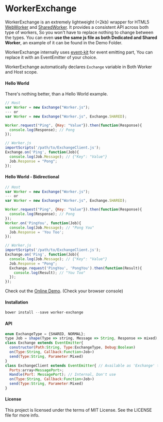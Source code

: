 WorkerExchange
==============

WorkerExchange is an extremely lightweight (<2kb) wrapper for HTML5 [WebWorker][WebWorker] and [SharedWorker][SharedWorker]. 
It provides a consistent API across both type of workers, So you won't have to replace nothing to change between the types. You can even **use the same js file as both Dedicated and Shared Worker**, an example of it can be found in the Demo Folder.

WorkerExchange internally uses [event-kit][event-kit] for event emitting part, You can replace it with an EventEmitter of your choice.

WorkerExchange automatically declares `Exchange` variable in Both Worker and Host scope.

#### Hello World
There's nothing better, than a Hello World example.
```js
// Host
var Worker = new Exchange("Worker.js");
--- or
var Worker = new Exchange("Worker.js", Exchange.SHARED);

Worker.request("Ping", {Key: "Value"}).then(function(Response){
  console.log(Response); // Pong
});
```
```js
// Worker.js
importScripts('/path/to/ExchangeClient.js');
Exchange.on('Ping', function(Job){
  console.log(Job.Message); // {"Key": "Value"}
  Job.Response = "Pong";
});
```

#### Hello World - Bidirectional

```js
// Host
var Worker = new Exchange("Worker.js");
--- or 
var Worker = new Exchange("Worker.js", Exchange.SHARED);

Worker.request("Ping", {Key: "Value"}).then(function(Response){
  console.log(Response); // Pong
});
Worker.on('PingYou', function(Job){
  console.log(Job.Message); // "Pong You"
  Job.Response = 'You Too';
});
```
```js
// Worker.js
importScripts('/path/to/ExchangeClient.js');
Exchange.on('Ping', function(Job){
  console.log(Job.Message); // {"Key": "Value"}
  Job.Response = "Pong";
  Exchange.request('PingYou', 'PongYou').then(function(Result){
    console.log(Result); // "You Too"
  });
});
```

Check out the [Online Demo][Demo]. (Check your browser console)

#### Installation

```js
bower install --save worker-exchange
```

#### API

```js
enum ExchangeType = {SHARED, NORMAL};
type Job = shape(Type => string, Message => String, Response => mixed);
class Exchange extends EventEmitter{
  constructor(Path:String, Type:ExchangeType, Debug:Boolean)
  on(Type:String, Callback:Function<Job>)
  send(Type:String, Parameter:Mixed)
}
class ExchangeClient extends EventEmitter{ // Available as 'Exchange' to Worker
  Ports:array<MessagePort>;
  Handle(Port: MessagePort); // Internal, Don't use
  on(Type:String, Callback:Function<Job>)
  send(Type:String, Parameter:Mixed)
}
```

#### License

This project is licensed under the terms of MIT License. See the LICENSE file for more info.

[event-kit]:https://github.com/ZoomPK/event-kit
[WebWorker]:https://developer.mozilla.org/en-US/docs/Web/API/Worker
[SharedWorker]:https://developer.mozilla.org/en-US/docs/Web/API/SharedWorker
[Demo]:https://rawgit.com/steelbrain/DeWorker/master/Demo/Demo2.html
